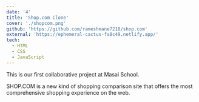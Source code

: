 ```yaml
---
date: '4'
title: 'Shop.com Clone'
cover: './shopcom.png'
github: 'https://github.com/rameshmane7218/shop.com'
external: 'https://ephemeral-cactus-fa8c49.netlify.app/'
tech:
  - HTML
  - CSS
  - JavaScript
---
```


This is our first collaborative project at Masai School.

SHOP.COM is a new kind of shopping comparison site that offers the most comprehensive shopping experience on the web.

